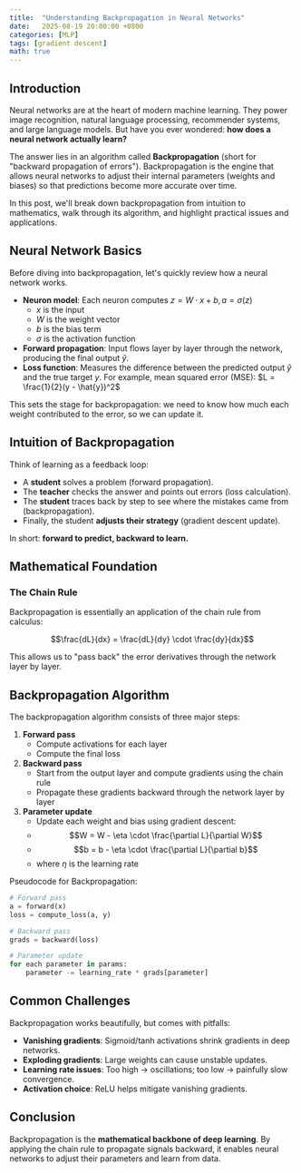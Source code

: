 ```yaml
---
title:  "Understanding Backpropagation in Neural Networks"
date:   2025-08-19 20:00:00 +0800
categories: [MLP]
tags: [gradient descent]
math: true
---
```


## Introduction

Neural networks are at the heart of modern machine learning. They power image recognition, natural language processing, recommender systems, and large language models. But have you ever wondered: **how does a neural network actually learn?**

The answer lies in an algorithm called **Backpropagation** (short for "backward propagation of errors"). Backpropagation is the engine that allows neural networks to adjust their internal parameters (weights and biases) so that predictions become more accurate over time.

In this post, we'll break down backpropagation from intuition to mathematics, walk through its algorithm, and highlight practical issues and applications.

## Neural Network Basics

Before diving into backpropagation, let's quickly review how a neural network works.
- **Neuron model**: Each neuron computes $z = W \cdot x + b, a = \sigma(z)$
    - $x$ is the input
    - $W$ is the weight vector
    - $b$ is the bias term
    - $\sigma$ is the activation function
- **Forward propagation**: Input flows layer by layer through the network, producing the final output $\hat{y}$.
- **Loss function**: Measures the difference between the predicted output $\hat{y}$ and the true target $y$. For example, mean squared error (MSE): $L = \frac{1}{2}(y - \hat{y})^2$

This sets the stage for backpropagation: we need to know how much each weight contributed to the error, so we can update it.

## Intuition of Backpropagation

Think of learning as a feedback loop:
- A **student** solves a problem (forward propagation).
- The **teacher** checks the answer and points out errors (loss calculation).
- The **student** traces back by step to see where the mistakes came from (backpropagation).
- Finally, the student **adjusts their strategy** (gradient descent update).

In short: **forward to predict, backward to learn.**

## Mathematical Foundation

### The Chain Rule

Backpropagation is essentially an application of the chain rule from calculus:

$$\frac{dL}{dx} = \frac{dL}{dy} \cdot \frac{dy}{dx}$$

This allows us to "pass back" the error derivatives through the network layer by layer.

## Backpropagation Algorithm

The backpropagation algorithm consists of three major steps:

1. **Forward pass**
    - Compute activations for each layer
    - Compute the final loss
2. **Backward pass**
    - Start from the output layer and compute gradients using the chain rule
    - Propagate these gradients backward through the network layer by layer
3. **Parameter update**
    - Update each weight and bias using gradient descent:
    - $$W = W - \eta \cdot \frac{\partial L}{\partial W}$$
    - $$b = b - \eta \cdot \frac{\partial L}{\partial b}$$
    - where $\eta$ is the learning rate

Pseudocode for Backpropagation:

```python
# Forward pass
a = forward(x)
loss = compute_loss(a, y)

# Backward pass
grads = backward(loss)

# Parameter update
for each parameter in params:
    parameter -= learning_rate * grads[parameter]
```

## Common Challenges

Backpropagation works beautifully, but comes with pitfalls:
- **Vanishing gradients**: Sigmoid/tanh activations shrink gradients in deep networks.
- **Exploding gradients**: Large weights can cause unstable updates.
- **Learning rate issues**: Too high → oscillations; too low → painfully slow convergence.
- **Activation choice**: ReLU helps mitigate vanishing gradients.

## Conclusion

Backpropagation is the **mathematical backbone of deep learning**. By applying the chain rule to propagate signals backward, it enables neural networks to adjust their parameters and learn from data.